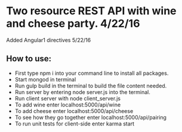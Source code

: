 # Two resource REST API with wine and cheese party. 4/22/16

Added Angular1 directives 5/22/16

## How to use:
  * First type npm i into your command line to install all packages.
  * Start mongod in terminal
  * Run gulp build in the terminal to build the file content needed.
  * Run server by entering node server.js into the terminal.
  * Run client server with node client_server.js
  * To add wine enter localhost:5000/api/wine
  * To add cheese enter localhost:5000/api/cheese
  * To see how they go together enter localhost:5000/api/pairing
  * To run unit tests for client-side enter karma start
